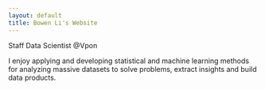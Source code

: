 ```yaml
---
layout: default
title: Bowen Li's Website
---
```


Staff Data Scientist @Vpon

I enjoy applying and developing statistical and machine learning methods for analyzing massive datasets to solve problems, extract insights and build data products.

